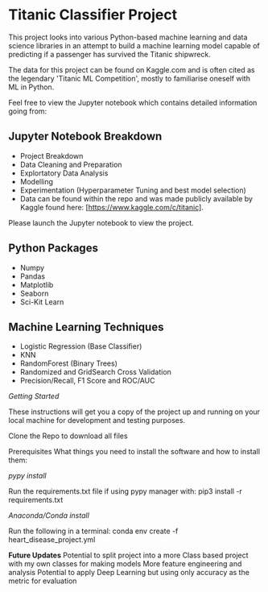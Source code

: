 # Titanic Classifier Project

This project looks into various Python-based machine learning and data science libraries in an attempt to build a machine learning model capable of predicting if a passenger has survived the Titanic shipwreck.

The data for this project can be found on Kaggle.com and is often cited as the legendary 'Titanic ML Competition', mostly to familiarise oneself with ML in Python. 

Feel free to view the Jupyter notebook which contains detailed information going from:

## Jupyter Notebook Breakdown

* Project Breakdown
* Data Cleaning and Preparation
* Explortatory Data Analysis
* Modelling
* Experimentation (Hyperparameter Tuning and best model selection)
* Data can be found within the repo and was made publicly available by Kaggle found here: [https://www.kaggle.com/c/titanic].

Please launch the Jupyter notebook to view the project.

## Python Packages

* Numpy
* Pandas
* Matplotlib
* Seaborn
* Sci-Kit Learn

## Machine Learning Techniques

* Logistic Regression (Base Classifier)
* KNN
* RandomForest (Binary Trees)
* Randomized and GridSearch Cross Validation
* Precision/Recall, F1 Score and ROC/AUC


*Getting Started*

These instructions will get you a copy of the project up and running on your local machine for development and testing purposes.

Clone the Repo to download all files

Prerequisites
What things you need to install the software and how to install them:

*pypy install*

Run the requirements.txt file if using pypy manager with: pip3 install -r requirements.txt

*Anaconda/Conda install*

Run the following in a terminal: conda env create -f heart_disease_project.yml

**Future Updates**
Potential to split project into a more Class based project with my own classes for making models
More feature engineering and analysis
Potential to apply Deep Learning but using only accuracy as the metric for evaluation
